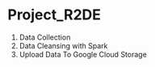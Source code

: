 # Project_R2DE

1. Data Collection
2. Data Cleansing with Spark
3. Upload Data To Google Cloud Storage